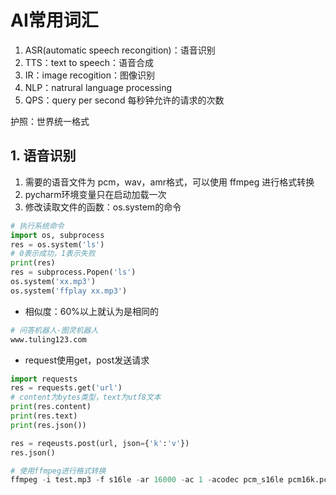 # AI常用词汇

1.  ASR(automatic speech recongition)：语音识别
2.  TTS：text to speech：语音合成
3.  IR：image recogition：图像识别
4.  NLP：natrural language processing
5.  QPS：query per second 每秒钟允许的请求的次数

护照：世界统一格式

## 1. 语音识别

1.  需要的语音文件为 pcm，wav，amr格式，可以使用 ffmpeg 进行格式转换
2.  pycharm环境变量只在启动加载一次
3.  修改读取文件的函数：os.system的命令

```python
# 执行系统命令
import os, subprocess
res = os.system('ls')
# 0表示成功，1表示失败
print(res)
res = subprocess.Popen('ls')
os.system('xx.mp3')
os.system('ffplay xx.mp3')
```

-   相似度：60%以上就认为是相同的

```python
# 问答机器人-图灵机器人
www.tuling123.com
```

-   request使用get，post发送请求

```python
import requests
res = requests.get('url')
# content为bytes类型，text为utf8文本
print(res.content)
print(res.text)
print(res.json())

res = reqeusts.post(url, json={'k':'v'})
res.json()
```

```python
# 使用ffmpeg进行格式转换
ffmpeg -i test.mp3 -f s16le -ar 16000 -ac 1 -acodec pcm_s16le pcm16k.pcm
```









